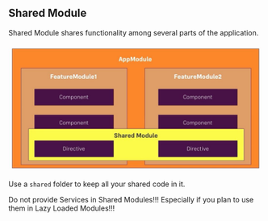 ## Shared Module
Shared Module shares functionality among several parts of the application.

![shared](https://github.com/vgorbic1/Tutorials/blob/master/JavaScript/Angular%204/images/sm.jpg)

Use a  `shared` folder to keep all your shared code in it.

Do not provide Services in Shared Modules!!!
Especially if you plan to use them in Lazy Loaded Modules!!!

